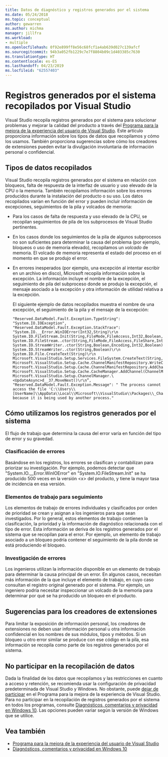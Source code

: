 ```yaml
---
title: Datos de diagnóstico y registros generados por el sistema
ms.date: 05/24/2018
ms.topic: conceptual
author: gewarren
ms.author: michma
manager: jillfra
ms.workload:
- multiple
ms.openlocfilehash: 0f92e899ff8e56c68fcf1a4ab639d027c139afcf
ms.sourcegitcommit: 94b3a052fb1229c7e7f8804b09c1d403385c7630
ms.translationtype: HT
ms.contentlocale: es-ES
ms.lasthandoff: 04/23/2019
ms.locfileid: "62557403"
---
```

# <a name="system-generated-logs-collected-by-visual-studio"></a>Registros generados por el sistema recopilados por Visual Studio

Visual Studio recopila registros generados por el sistema para solucionar problemas y mejorar la calidad del producto a través del [Programa para la mejora de la experiencia del usuario de Visual Studio](visual-studio-experience-improvement-program.md). Este artículo proporciona información sobre los tipos de datos que recopilamos y cómo los usamos. También proporciona sugerencias sobre cómo los creadores de extensiones pueden evitar la divulgación involuntaria de información personal o confidencial.

## <a name="types-of-collected-data"></a>Tipos de datos recopilados

Visual Studio recopila registros generados por el sistema en relación con bloqueos, falta de respuesta de la interfaz de usuario y uso elevado de la CPU o la memoria. También recopilamos información sobre los errores producidos durante la instalación del producto o su uso. Los datos recopilados varían en función del error y pueden incluir información de excepciones, seguimientos de la pila y volcados de memoria:

- Para los casos de falta de respuesta y uso elevado de la CPU, se recopilan seguimientos de pila de los subprocesos de Visual Studio pertinentes.

- En los casos donde los seguimientos de la pila de algunos subprocesos no son suficientes para determinar la causa del problema (por ejemplo, bloqueos o uso de memoria elevado), recopilamos un *volcado* de memoria. El volcado de memoria representa el estado del proceso en el momento en que se produjo el error.

- En errores inesperados (por ejemplo, una excepción al intentar escribir en un archivo en disco), Microsoft recopila información sobre la excepción. La información incluye el nombre de la excepción, el seguimiento de pila del subproceso donde se produjo la excepción, el mensaje asociado a la excepción y otra información de utilidad relativa a la excepción.

   El siguiente ejemplo de datos recopilados muestra el nombre de una excepción, el seguimiento de la pila y el mensaje de la excepción:

   ```text
   "Reserved.DataModel.Fault.Exception.TypeString": "System.IO.IOException",
   "Reserved.DataModel.Fault.Exception.StackTrace": "System.IO.__Error.WinIOError(Int32,String)\r\n
   System.IO.FileStream.Init(String,FileMode,FileAccess,Int32,Boolean,FileShare,Int32,FileOptions,SECURITY_ATTRIBUTES,String,Boolean,Boolean,Boolean)\r\n
   System.IO.FileStream..ctor(String,FileMode,FileAccess,FileShare,Int32,FileOptions,String,Boolean,Boolean,Boolean)\r\nSystem.IO.StreamWriter.CreateFile(String,Boolean,Boolean)\r\n
   System.IO.StreamWriter..ctor(String,Boolean,Encoding,Int32,Boolean)\r\n
   System.IO.StreamWriter..ctor(String,Boolean)\r\n
   System.IO.File.CreateText(String)\r\n
   Microsoft.VisualStudio.Setup.Services.FileSystem.CreateText(String,Boolean)\r\n
   Microsoft.VisualStudio.Setup.Cache.ChannelManifestRepository.WriteChannelManifest(IChannelManifest,String,String)\r\n
   Microsoft.VisualStudio.Setup.Cache.ChannelManifestRepository.AddChannel(ChannelManifestPair,Boolean)\r\n
   Microsoft.VisualStudio.Setup.Cache.CacheManager.AddChannel(ChannelManifestPair,Boolean)\r\n
   Microsoft.VisualStudio.Setup.ChannelManager.\<UpdateAsync>d__37.MoveNext()\r\n”,
   "Reserved.DataModel.Fault.Exception.Message": " The process cannot access the file 'C:\\Users\\[UserName]\\AppData\\Local\\Microsoft\\VisualStudio\\Packages\\_Channels\\4CB340F5\\channelManifest.json' because it is being used by another process."
   ```

## <a name="how-we-use-system-generated-logs"></a>Cómo utilizamos los registros generados por el sistema

El flujo de trabajo que determina la causa del error varía en función del tipo de error y su gravedad.

### <a name="error-classification"></a>Clasificación de errores

Basándose en los registros, los errores se clasifican y contabilizan para priorizar su investigación. Por ejemplo, podemos detectar que "System.IO.\__Error.WinIOError" en "System.IO.FileStream.Init" se ha producido 500 veces en la versión \<x> del producto, y tiene la mayor tasa de incidencia en esa versión.

### <a name="work-items-for-tracking"></a>Elementos de trabajo para seguimiento

Los elementos de trabajo de errores individuales y clasificados por orden de prioridad se crean y asignan a los ingenieros para que sean investigados. Por lo general, estos elementos de trabajo contienen la clasificación, la prioridad y la información de diagnóstico relacionada con el tipo de error. Esta información se deriva de los registros generados por el sistema que se recopilan para el error. Por ejemplo, un elemento de trabajo asociado a un bloqueo podría contener el seguimiento de la pila donde se está produciendo el bloqueo.

### <a name="error-investigation"></a>Investigación de errores

Los ingenieros utilizan la información disponible en un elemento de trabajo para determinar la causa principal de un error. En algunos casos, necesitan más información de la que incluye el elemento de trabajo, en cuyo caso consultan el registro original generado por el sistema. Por ejemplo, un ingeniero podría necesitar inspeccionar un volcado de la memoria para determinar por qué se ha producido un bloqueo en el producto.

## <a name="tips-for-extension-authors"></a>Sugerencias para los creadores de extensiones

Para limitar la exposición de información personal, los creadores de extensiones no deben usar información personal u otra información confidencial en los nombres de sus módulos, tipos y métodos. Si un bloqueo u otro error similar se produce con ese código en la pila, esa información se recopila como parte de los registros generados por el sistema.

## <a name="opt-out-of-data-collection"></a>No participar en la recopilación de datos

Dada la finalidad de los datos que recopilamos y las restricciones en cuanto a acceso y retención, se recomienda usar la configuración de privacidad predeterminada de Visual Studio y Windows. No obstante, puede [dejar de participar](../ide/visual-studio-experience-improvement-program.md#opt-in-or-out) en el Programa para la mejora de la experiencia de Visual Studio. Para no participar en la recopilación de registros generados por el sistema en todos los programas, consulte [Diagnósticos, comentarios y privacidad en Windows 10](https://privacy.microsoft.com/windows-10-feedback-diagnostics-and-privacy). Las opciones pueden variar según la versión de Windows que se utilice.

## <a name="see-also"></a>Vea también

- [Programa para la mejora de la experiencia del usuario de Visual Studio](visual-studio-experience-improvement-program.md)
- [Diagnósticos, comentarios y privacidad en Windows 10](https://privacy.microsoft.com/windows-10-feedback-diagnostics-and-privacy)